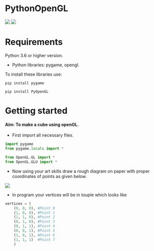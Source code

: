 # PythonOpenGL

![](https://upload.wikimedia.org/wikipedia/commons/thumb/0/0a/Python.svg/200px-Python.svg.png)
![](https://www.opengl.org/img/opengl_logo.png)

# Requirements
Python 3.6 or higher version.
  - Python libraries: pygame, opengl.
 
  To install these libraries use:
  
  `pip install pygame`
  
  `pip install PyOpenGL`
  
  
# Getting started

#### Aim: To make a cube using openGL.

- First import all necessary files.

```Python
import pygame 
from pygame.locals import *

from OpenGL.GL import *
from OpenGL.GLU import *
```

- Now using your art skills draw a rough diagram on paper with proper coordinates of points as given below. 

![](https://www.math.brown.edu/tbanchof/Beyond3d/Images/chapter8/image04.jpg)

- In program your vertices will be in touple which looks like

```Python
vertices = (
	(0, 0, 0), #Point 0
	(1, 0, 0), #Point 1
	(1, 1, 0), #Point 2
	(0, 1, 0), #Point 3
	(0, 1, 1), #Point 4
	(0, 0, 1), #Point 5
	(1, 0, 1), #Point 6 
	(1, 1, 1)  #Point 7
	)
```


